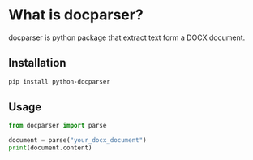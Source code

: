 # What is docparser?
docparser is python package that extract text form a DOCX document.

## Installation

```bash
pip install python-docparser
```

## Usage

```python
from docparser import parse 

document = parse("your_docx_document")
print(document.content)
```
